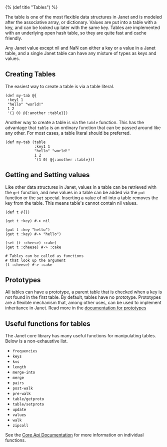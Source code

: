 {% (def title "Tables") %}

The table is one of the most flexible data structures in Janet and
is modeled after the associative array, or dictionary. Values are
put into a table with a key, and can be looked up later with the
same key. Tables are implemented with an underlying open hash table, so
they are quite fast and cache friendly.

Any Janet value except nil and NaN can either a key or a value in a Janet
table, and a single Janet table can have any mixture of
types as keys and values.

## Creating Tables

The easiest way to create a table is via a table literal.

```janet
(def my-tab @{
 :key1 1
 "hello" "world!"
 1 2
 '(1 0) @{:another :table}})
```

Another way to create a table is via the `table` function. This has the advantage
that `table` is an ordinary function that can be passed around like any other. For
most cases, a table literal should be preferred.

```janet
(def my-tab (table
             :key1 1
             "hello" "world!"
             1 2
             '(1 0) @{:another :table}))
```

## Getting and Setting values

Like other data structures in Janet, values in a table can be retrieved
with the `get` function, and new values in a table can be added via the
`put` function or the `set` special. Inserting a value of nil into a table
removes the key from the table. This means table's cannot contain nil values.

```janet
(def t @{})

(get t :key) #-> nil

(put t :key "hello")
(get t :key) #-> "hello")

(set (t :cheese) :cake)
(get t :cheese) #-> :cake

# Tables can be called as functions
# that look up the argument
(t :cheese) #-> :cake
```

## Prototypes

All tables can have a prototype, a parent table that is checked when a
key is not found in the first table. By default, tables have no prototype.
Prototypes are a flexible mechanism that, among other uses, can be used to
implement inheritance in Janet. Read more in the [documentation for prototypes](/prototypes.html)

## Useful functions for tables

The Janet core library has many useful functions for manipulating tables. Below
is a non-exhaustive list.

* `frequencies`
* `keys`
* `kvs`
* `length`
* `merge-into`
* `merge`
* `pairs`
* `post-walk`
* `pre-walk`
* `table/getproto`
* `table/setproto`
* `update`
* `values`
* `walk`
* `zipcoll`

See the [Core Api Documentation](/doc.html) for more information on individual functions.
